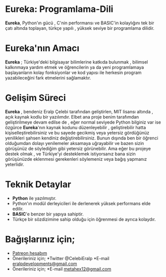 # Eureka: Programlama-Dili
**Eureka**, Python'ın gücü , C'nin performansı ve BASIC'in kolaylığını tek bir çatı altında toplayan, türkçe yapılı , yüksek seviye bir programlama dilidir.

# Eureka'nın Amacı
**Eureka** ; Türkiye'deki bilgisayar bilimlerine katkıda bulunmak , bilimsel kalkınmaya yardım etmek ve öğrencilerin ya da yeni programlamaya başlayanların kolay fonksiyonlar ve kod yapısı ile herkesin program yazabileceğini fark etmelerini sağlamaktır.

# Gelişim Süreci
**Eureka** , bendeniz Eralp Çelebi tarafından geliştirlen, MIT lisansı altında , açık kaynak kodlu bir yazılımdır. Elbet ana proje benim tarafımdan geliştirilmeye devam edilse de , eğer normal seviyede Python bilginiz var ise özgürce **Eureka**'nın kaynak kodunu düzenleyebilir , geliştirebilir  hatta kişiselleştirebilirsiniz ve bu sayede gecikmiş veya yetersiz gördüğünüz yenilikleri şahsen kendiniz değiştirebilirsiniz. Bunun dışında ben bir öğrenci olduğumdan dolayı yenilemeler aksamaya uğrayabilir ve bazen sizin görüşünüz de söylediğim gibi yetersiz görünebilir. Ama eğer bu projeye destek olmak , ve Türkiye'yi desteklemek istiyorsanız bana sizin görüşünüzde eklenmesi gerekenleri söylemeniz veya bağış yapmanız yeterlidir.

# Teknik Detaylar
   * **Python** ile yazılmıştır.
   * Python'ın modül derleyicileri ile derlenerek yüksek performans elde edilir.
   * **BASIC**'e benzer bir yapıya sahiptir.
   * Türkçe bir sözdizimine sahip olduğu için öğrenmesi de ayrıca kolaydır.
# Bağışlarınız için;
   * [Patreon hesabım](https://www.patreon.com/eralpcelebi)
   * Önerileriniz için;
      *Twitter @CelebiEralp
      *E-mail eralpdevelopments@gmail.com
   * Önerileriniz için;
      *E-mail metahex12@gmail.com
